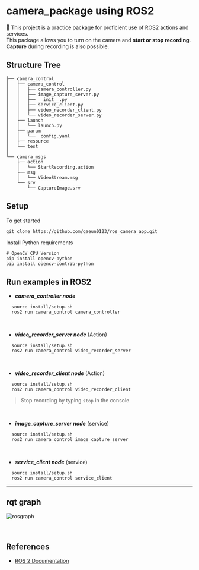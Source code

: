 # camera_package using ROS2
🌟 This project is a practice package for proficient use of ROS2 actions and services. <br>
This package allows you to turn on the camera and **start or stop recording**. <br>
**Capture** during recording is also possible.
<br>
## Structure Tree
```
├── camera_control
│   ├── camera_control
│   │   ├── camera_controller.py
│   │   ├── image_capture_server.py
│   │   ├── __init__.py
│   │   ├── service_client.py
│   │   ├── video_recorder_client.py
│   │   └── video_recorder_server.py
│   ├── launch
│   │   └── launch.py
│   ├── param
│   │   └──  config.yaml
│   ├── resource
│   └── test
│
└── camera_msgs
    ├── action
    │   └── StartRecording.action
    ├── msg
    │   └── VideoStream.msg
    └── srv
        └── CaptureImage.srv

```
## Setup
To get started
```
git clone https://github.com/gaeun0123/ros_camera_app.git
```

Install Python requirements
```
# OpenCV CPU Version
pip install opencv-python
pip install opencv-contrib-python
```

## Run examples in ROS2
* ***camera_controller node***
```
  source install/setup.sh
  ros2 run camera_control camera_controller
```
<br>

* ***video_recorder_server node*** (Action)
```
  source install/setup.sh
  ros2 run camera_control video_recorder_server
```
<br>

* ***video_recorder_client node*** (Action)
```
  source install/setup.sh
  ros2 run camera_control video_recorder_client
```
> Stop recording by typing ```stop``` in the console.

<br>

* ***image_capture_server node*** (service)
```
  source install/setup.sh
  ros2 run camera_control image_capture_server
```
<br>

* ***service_client node*** (service)
```
  source install/setup.sh
  ros2 run camera_control service_client
```

* * *
## rqt graph
![rosgraph](https://github.com/gaeun0123/ros_camera_app/assets/102429136/24e38fc6-c07f-4693-a2ff-a0d80c1c27d0)

<br>

## References
* [ROS 2 Documentation](https://docs.ros.org/)
